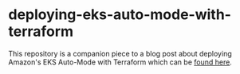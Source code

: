 # deploying-eks-auto-mode-with-terraform

This repository is a companion piece to a blog post about deploying Amazon's EKS Auto-Mode with Terraform which can be [found here](https://thetestlabs.io/posts/deploying-eks-auto-mode-with-terraform/).